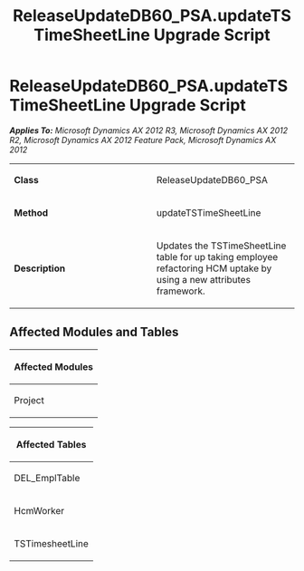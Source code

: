 ﻿---
title: ReleaseUpdateDB60_PSA.updateTSTimeSheetLine Upgrade Script
TOCTitle: ReleaseUpdateDB60_PSA.updateTSTimeSheetLine Upgrade Script
ms:assetid: 652fdc67-add0-6b9d-7278-b52ed6a77fd3
ms:mtpsurl: https://msdn.microsoft.com/en-us/library/JJ719207(v=AX.60)
ms:contentKeyID: 49708746
ms.date: 05/18/2015
mtps_version: v=AX.60
---

# ReleaseUpdateDB60\_PSA.updateTSTimeSheetLine Upgrade Script 


_**Applies To:** Microsoft Dynamics AX 2012 R3, Microsoft Dynamics AX 2012 R2, Microsoft Dynamics AX 2012 Feature Pack, Microsoft Dynamics AX 2012_

<table>
<colgroup>
<col style="width: 50%" />
<col style="width: 50%" />
</colgroup>
<tbody>
<tr class="odd">
<td><p><strong>Class</strong></p></td>
<td><p>ReleaseUpdateDB60_PSA</p></td>
</tr>
<tr class="even">
<td><p><strong>Method</strong></p></td>
<td><p>updateTSTimeSheetLine</p></td>
</tr>
<tr class="odd">
<td><p><strong>Description</strong></p></td>
<td><p>Updates the TSTimeSheetLine table for up taking employee refactoring HCM uptake by using a new attributes framework.</p></td>
</tr>
</tbody>
</table>


## Affected Modules and Tables

<table>
<colgroup>
<col style="width: 100%" />
</colgroup>
<thead>
<tr class="header">
<th><p>Affected Modules</p></th>
</tr>
</thead>
<tbody>
<tr class="odd">
<td><p>Project</p></td>
</tr>
</tbody>
</table>


<table>
<colgroup>
<col style="width: 100%" />
</colgroup>
<thead>
<tr class="header">
<th><p>Affected Tables</p></th>
</tr>
</thead>
<tbody>
<tr class="odd">
<td><p>DEL_EmplTable</p></td>
</tr>
<tr class="even">
<td><p>HcmWorker</p></td>
</tr>
<tr class="odd">
<td><p>TSTimesheetLine</p></td>
</tr>
</tbody>
</table>

  


